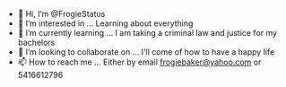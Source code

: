 - 👋 Hi, I’m @FrogieStatus
- 👀 I’m interested in ... Learning about everything
- 🌱 I’m currently learning ... I am taking a criminal law and justice for my bachelors
- 💞️ I’m looking to collaborate on ... I'll come of how to have a happy life 
- 📫 How to reach me ... Either by email frogiebaker@yahoo.com or 5416612796

<!---
FrogieStatus/FrogieStatus is a ✨ special ✨ repository because its `README.md` (this file) appears on your GitHub profile.
You can click the Preview link to take a look at your changes.
--->

